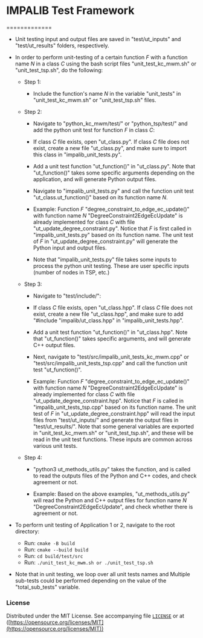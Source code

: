 # **IMPALIB Test Framework**

=============

- Unit testing input and output files are saved in "test/ut_inputs" and "test/ut_results" folders, respectively.

- In order to perform unit-testing of a certain function $F$ with a function name $N$ in a class $C$ using the bash script files "unit_test_kc_mwm.sh" or "unit_test_tsp.sh", do the following:

  - Step $1$: 
    
    - Include the function's name $N$ in the variable "unit_tests" in "unit_test_kc_mwm.sh" or "unit_test_tsp.sh" files.

  - Step $2$: 
    
    - Navigate to "python_kc_mwm/test/" or "python_tsp/test/" and add the python unit test for function $F$ in class $C$:

    - If class $C$ file exists, open "ut_class.py". If class $C$ file does not exist, create a new file "ut_class.py", and make sure to import this class in "impalib_unit_tests.py".

    - Add a unit test function "ut_function()" in "ut_class.py". Note that "ut_function()" takes some specific arguments depending on the application, and will generate Python output files.

    - Navigate to "impalib_unit_tests.py" and call the function unit test "ut_class.ut_function()" based on its function name $N$.
    
    - Example: Function $F$ "degree_constraint_to_edge_ec_update()" with function name $N$ "DegreeConstraint2EdgeEcUpdate" is already implemented for class $C$ with file "ut_update_degree_constraint.py". Notice that $F$ is first called in "impalib_unit_tests.py" based on its function name. The unit test of $F$ in "ut_update_degree_constraint.py" will generate the Python input and output files.

    - Note that "impalib_unit_tests.py" file takes some inputs to process the python unit testing. These are user specific inputs (number of nodes in TSP, etc.)

  - Step $3$: 
    
    - Navigate to "test/include/":

    - If class $C$ file exists, open "ut_class.hpp". If class $C$ file does not exist, create a new file "ut_class.hpp", and make sure to add "#include "impalib/ut_class.hpp" in "impalib_unit_tests.hpp".

    - Add a unit test function "ut_function()" in "ut_class.hpp". Note that "ut_function()" takes specific arguments, and will generate C++ output files.

    - Next, navigate to "test/src/impalib_unit_tests_kc_mwm.cpp" or "test/src/impalib_unit_tests_tsp.cpp" and call the function unit test "ut_function()".

    - Example: Function $F$ "degree_constraint_to_edge_ec_update()" with function name $N$ "DegreeConstraint2EdgeEcUpdate" is already implemented for class $C$ with file "ut_update_degree_constraint.hpp". Notice that $F$ is called in "impalib_unit_tests_tsp.cpp" based on its function name. The unit test of $F$ in "ut_update_degree_constraint.hpp" will read the input files from "test/ut_inputs/" and generate the output files in "test/ut_results/". Note that some general variables are exported in "unit_test_kc_mwm.sh" or "unit_test_tsp.sh", and these will be read in the unit test functions. These inputs are common across various unit tests.

  - Step $4$:
    - "python3 ut_methods_utils.py" takes the function, and is called to read the outputs files of the Python and C++ codes, and check agreement or not.

    - Example: Based on the above examples, "ut_methods_utils.py" will read the Python and C++ output files for function name $N$ "DegreeConstraint2EdgeEcUpdate", and check whether there is agreement or not.

- To perform unit testing of Application $1$ or $2$, navigate to the root directory:
  - Run: ``cmake -B build ``
  - Run: ``cmake --build build ``
  - Run: ``cd build/test/src``
  - Run: ``./unit_test_kc_mwm.sh or ./unit_test_tsp.sh``

- Note that in unit testing, we loop over all unit tests names and Multiple sub-tests could be performed depending on the value of the "total_sub_tests" variable. 

### **License**

Distributed under the MIT License.
See accompanying file [`LICENSE`](https://github.com/RustomAlexios/IMPALIB/blob/main/LICENSE) or at
([https://opensource.org/licenses/MIT](https://opensource.org/licenses/MIT))
